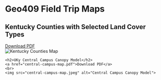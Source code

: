 <!DOCTYPE html>
<html lang="en">
<head>
    <meta charset="UTF-8">
    <title>Geo409 Field Trip Maps</title>
</head>
<body>
    <h1>Geo409 Field Trip Maps</h1>
    <h2>Kentucky Counties with Selected Land Cover Types</h2>
    <a href="https://github.com/ionajo/geo409-field-trip/blob/main/maps/Ky-landcover.pdf">Download PDF</a>
    <br>
    <img src="https://github.com/IanBryan-3/IanBryan-GitHub/blob/main/Ky-landcover.pdf" alt="Kentucky Counties Map">

    <h2>UKy Central Campus Canopy Model</h2>
    <a href="central-campus-map.pdf">Download PDF</a>
    <br>
    <img src="central-campus-map.jpeg" alt="Central Campus Canopy Model">
</body>
</html>
